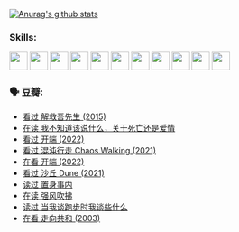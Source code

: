 
[![Anurag's github stats](https://github-readme-stats.vercel.app/api?username=w940853815)](https://github.com/anuraghazra/github-readme-stats)

### Skills:

<code><img height="32" src="https://cdn.jsdelivr.net/npm/simple-icons@v5/icons/python.svg"></code>
<code><img height="32" src="https://cdn.jsdelivr.net/npm/simple-icons@v5/icons/javascript.svg"></code>
<code><img height="32" src="https://cdn.jsdelivr.net/npm/simple-icons@v5/icons/django.svg"></code>
<code><img height="32" src="https://cdn.jsdelivr.net/npm/simple-icons@v5/icons/flask.svg"></code>
<code><img height="32" src="https://cdn.jsdelivr.net/npm/simple-icons@v5/icons/vuetify.svg"></code>
<code><img height="32" src="https://cdn.jsdelivr.net/npm/simple-icons@v5/icons/git.svg"></code>
<code><img height="32" src="https://cdn.jsdelivr.net/npm/simple-icons@v5/icons/docker.svg"></code>
<code><img height="32" src="https://cdn.jsdelivr.net/npm/simple-icons@v5/icons/postgresql.svg"></code>
<code><img height="32" src="https://cdn.jsdelivr.net/npm/simple-icons@v5/icons/elasticsearch.svg"></code>
<code><img height="32" src="https://cdn.jsdelivr.net/npm/simple-icons@v5/icons/macos.svg"></code>
<code><img height="32" src="https://cdn.jsdelivr.net/npm/simple-icons@v5/icons/linux.svg"></code>

### 🗣 豆瓣:

<!-- DOUBAN-ACTIVITIES:START -->
- [看过 解救吾先生‎ (2015)](https://www.douban.com/people/136069238/status/3744047085/?_i=43732547)
- [在读 我不知道该说什么，关于死亡还是爱情](https://www.douban.com/people/136069238/status/3742672820/?_i=43732547)
- [看过 开端‎ (2022)](https://www.douban.com/people/136069238/status/3737530861/?_i=43732547)
- [看过 混沌行走 Chaos Walking‎ (2021)](https://www.douban.com/people/136069238/status/3734828206/?_i=43732547)
- [在看 开端‎ (2022)](https://www.douban.com/people/136069238/status/3733533297/?_i=43732547)
- [看过 沙丘 Dune‎ (2021)](https://www.douban.com/people/136069238/status/3726869471/?_i=43732547)
- [读过 置身事内](https://www.douban.com/people/136069238/status/3726223867/?_i=43732547)
- [在读 强风吹拂](https://www.douban.com/people/136069238/status/3725395475/?_i=43732547)
- [读过 当我谈跑步时我谈些什么](https://www.douban.com/people/136069238/status/3715422296/?_i=43732547)
- [在看 走向共和‎ (2003)](https://www.douban.com/people/136069238/status/3711470443/?_i=43732547)
<!-- DOUBAN-ACTIVITIES:END -->
<!--
**w940853815/w940853815** is a ✨ _special_ ✨ repository because its `README.md` (this file) appears on your GitHub profile.

Here are some ideas to get you started:

- 🔭 I’m currently working on ...
- 🌱 I’m currently learning ...
- 👯 I’m looking to collaborate on ...
- 🤔 I’m looking for help with ...
- 💬 Ask me about ...
- 📫 How to reach me: ...
- 😄 Pronouns: ...
- ⚡ Fun fact: ...
-->
